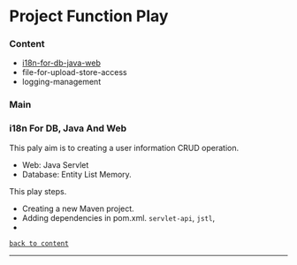 # Project Function Play



<h3 id="content">Content</h3>

- [i18n-for-db-java-web](#ifdjw)
- file-for-upload-store-access
- logging-management



### Main

<h3 id="ifdjw">i18n For  DB, Java And Web</h3>

This paly aim is to creating a user information CRUD operation. 

- Web: Java Servlet
- Database: Entity List Memory.

This play steps. 

- Creating a new Maven project.
- Adding dependencies in pom.xml. `servlet-api`, `jstl`, 
- 



[`back to content`](#content)

---

